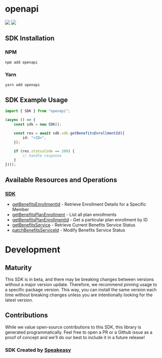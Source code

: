 # openapi

<div align="left">
    <a href="https://speakeasyapi.dev/"><img src="https://custom-icon-badges.demolab.com/badge/-Built%20By%20Speakeasy-212015?style=for-the-badge&logoColor=FBE331&logo=speakeasy&labelColor=545454" /></a>
    <a href="https://github.com/wingspanHQ/client-sdk-typescript.git/actions"><img src="https://img.shields.io/github/actions/workflow/status/wingspanHQ/client-sdk-typescript/speakeasy_sdk_generation.yml?style=for-the-badge" /></a>
    
</div>

<!-- Start SDK Installation -->
## SDK Installation

### NPM

```bash
npm add openapi
```

### Yarn

```bash
yarn add openapi
```
<!-- End SDK Installation -->

## SDK Example Usage
<!-- Start SDK Example Usage -->
```typescript
import { SDK } from "openapi";

(async () => {
    const sdk = new SDK();

    const res = await sdk.sdk.getBenefitsEnrollmentId({
        id: "<ID>",
    });

    if (res.statusCode == 200) {
        // handle response
    }
})();

```
<!-- End SDK Example Usage -->

<!-- Start SDK Available Operations -->
## Available Resources and Operations

### [SDK](docs/sdks/sdk/README.md)

* [getBenefitsEnrollmentId](docs/sdks/sdk/README.md#getbenefitsenrollmentid) - Retrieve Enrollment Details for a Specific Member
* [getBenefitsPlanEnrollment](docs/sdks/sdk/README.md#getbenefitsplanenrollment) - List all plan enrollments
* [getBenefitsPlanEnrollmentId](docs/sdks/sdk/README.md#getbenefitsplanenrollmentid) - Get a particular plan enrollment by ID
* [getBenefitsService](docs/sdks/sdk/README.md#getbenefitsservice) - Retrieve Current Benefits Service Status
* [patchBenefitsServiceId](docs/sdks/sdk/README.md#patchbenefitsserviceid) - Modify Benefits Service Status
<!-- End SDK Available Operations -->

<!-- Start Dev Containers -->

<!-- End Dev Containers -->

<!-- Placeholder for Future Speakeasy SDK Sections -->

# Development

## Maturity

This SDK is in beta, and there may be breaking changes between versions without a major version update. Therefore, we recommend pinning usage
to a specific package version. This way, you can install the same version each time without breaking changes unless you are intentionally
looking for the latest version.

## Contributions

While we value open-source contributions to this SDK, this library is generated programmatically.
Feel free to open a PR or a Github issue as a proof of concept and we'll do our best to include it in a future release!

### SDK Created by [Speakeasy](https://docs.speakeasyapi.dev/docs/using-speakeasy/client-sdks)
